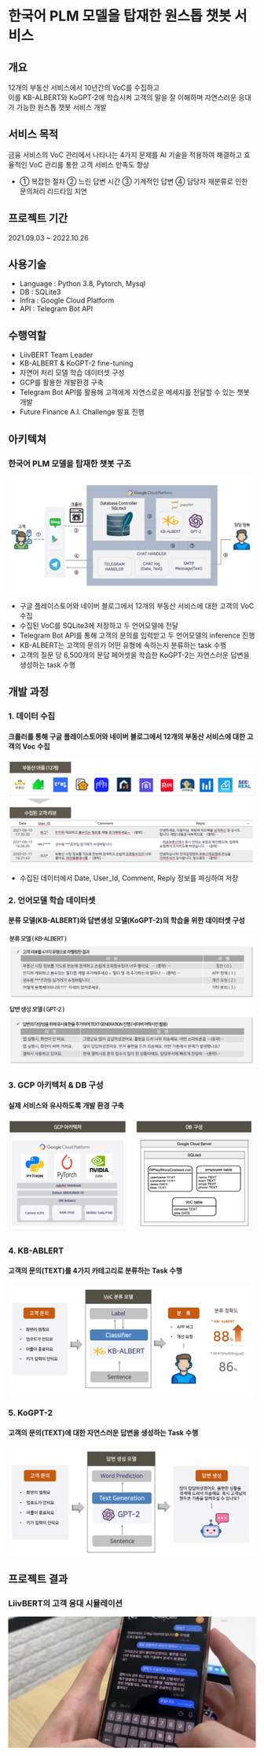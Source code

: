# 한국어 PLM 모델을 탑재한 원스톱 챗봇 서비스

## 개요
12개의 부동산 서비스에서 10년간의 VoC를 수집하고 <br>
이를 KB-ALBERT와 KoGPT-2에 학습시켜 고객의 말을 잘 이해하며 자연스러운 응대가 가능한 원스톱 챗봇 서비스 개발

## 서비스 목적
금융 서비스의 VoC 관리에서 나타나는 4가지 문제를 AI 기술을 적용하여 해결하고 효율적인 VoC 관리를 통한 고객 서비스 만족도 향상
  - ① 복잡한 절차 ② 느린 답변 시간 ③ 기계적인 답변 ④ 담당자 재분류로 인한 문의처리 리드타임 지연


## 프로젝트 기간 
2021.09.03 ~ 2022.10.26

## 사용기술
- Language : Python 3.8, Pytorch, Mysql <br>
- DB : SQLite3 <br>
- Infra : Google Cloud Platform <br>
- API : Telegram Bot API

## 수행역할 
- LiivBERT Team Leader
- KB-ALBERT & KoGPT-2 fine-tuning
- 자연어 처리 모델 학습 데이터셋 구성
- GCP를 활용한 개발환경 구축
- Telegram Bot API를 활용해 고객에게 자연스로운 메세지를 전달할 수 있는 챗봇 개발 
- Future Finance A.I. Challenge 발표 진행

## 아키텍쳐  
### 한국어 PLM 모델을 탑재한 챗봇 구조

![Architecture](images/Architecture.PNG)

- 구글 플레이스토어와 네이버 블로그에서 12개의 부동산 서비스에 대한 고객의 VoC 수집
- 수집된 VoC를 SQLite3에 저장하고 두 언어모델에 전달
- Telegram Bot API를 통해 고객의 문의를 입력받고 두 언어모델의 inference 진행
- KB-ALBERT는 고객의 문의가 어떤 유형에 속하는지 분류하는 task 수행
- 고객의 질문 당 6,500개의 문답 페어셋을 학습한 KoGPT-2는 자연스러운 답변을 생성하는 task 수행 <br>

## 개발 과정

### 1. 데이터 수집
#### 크롤러를 통해 구글 플레이스토어와 네이버 블로그에서 12개의 부동산 서비스에 대한 고객의 Voc 수집 

![data_collection](images/data_collection.PNG)

- 수집된 데이터에서 Date, User_Id, Comment, Reply 정보를 파싱하여 저장

### 2. 언어모델 학습 데이터셋
#### 분류 모델(KB-ALBERT)와 답변생성 모델(KoGPT-2)의 학습을 위한 데이터셋 구성 <br>

![train_dataset](images/train_dataset.PNG)

### 3. GCP 아키텍처 & DB 구성
#### 실제 서비스와 유사하도록 개발 환경 구축 <br>

![gcp_db](images/gcp_db.PNG)

### 4. KB-ABLERT
#### 고객의 문의(TEXT)를 4가지 카테고리로 분류하는 Task 수행 <br>

![kbalbert](images/kbalbert.PNG)

### 5. KoGPT-2
#### 고객의 문의(TEXT)에 대한 자연스러운 답변을 생성하는  Task 수행 <br>

![kogpt-2](images/kogpt-2.PNG)

## 프로젝트 결과 
### LiivBERT의 고객 응대 시뮬레이션

![result](images/result.PNG)
